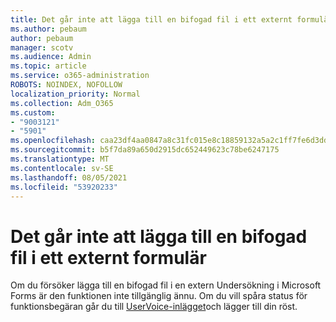 ```yaml
---
title: Det går inte att lägga till en bifogad fil i ett externt formulär
ms.author: pebaum
author: pebaum
manager: scotv
ms.audience: Admin
ms.topic: article
ms.service: o365-administration
ROBOTS: NOINDEX, NOFOLLOW
localization_priority: Normal
ms.collection: Adm_O365
ms.custom:
- "9003121"
- "5901"
ms.openlocfilehash: caa23df4aa0847a8c31fc015e8c18859132a5a2c1ff7fe6d3dd98357671c3435
ms.sourcegitcommit: b5f7da89a650d2915dc652449623c78be6247175
ms.translationtype: MT
ms.contentlocale: sv-SE
ms.lasthandoff: 08/05/2021
ms.locfileid: "53920233"
---
```

# <a name="unable-to-add-an-attachment-to-an-externally-facing-form"></a>Det går inte att lägga till en bifogad fil i ett externt formulär

Om du försöker lägga till en bifogad fil i en extern Undersökning i Microsoft Forms är den funktionen inte tillgänglig ännu. Om du vill spåra status för funktionsbegäran går du till [UserVoice-inlägget](https://go.microsoft.com/fwlink/?linkid=2133069)och lägger till din röst.
